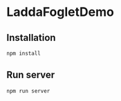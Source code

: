 # LaddaFogletDemo

## Installation

```bash
npm install

```

## Run server

```bash
npm run server
```
